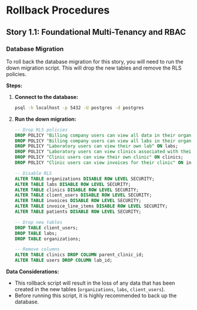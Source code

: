 # Rollback Procedures

## Story 1.1: Foundational Multi-Tenancy and RBAC

### Database Migration

To roll back the database migration for this story, you will need to run the down migration script. This will drop the new tables and remove the RLS policies.

**Steps:**

1.  **Connect to the database:**
    ```bash
    psql -h localhost -p 5432 -U postgres -d postgres
    ```
2.  **Run the down migration:**
    ```sql
    -- Drop RLS policies
    DROP POLICY "Billing company users can view all data in their organization" ON organizations;
    DROP POLICY "Billing company users can view all labs in their organization" ON labs;
    DROP POLICY "Laboratory users can view their own lab" ON labs;
    DROP POLICY "Laboratory users can view clinics associated with their lab" ON clinics;
    DROP POLICY "Clinic users can view their own clinic" ON clinics;
    DROP POLICY "Clinic users can view invoices for their clinic" ON invoices;

    -- Disable RLS
    ALTER TABLE organizations DISABLE ROW LEVEL SECURITY;
    ALTER TABLE labs DISABLE ROW LEVEL SECURITY;
    ALTER TABLE clinics DISABLE ROW LEVEL SECURITY;
    ALTER TABLE client_users DISABLE ROW LEVEL SECURITY;
    ALTER TABLE invoices DISABLE ROW LEVEL SECURITY;
    ALTER TABLE invoice_line_items DISABLE ROW LEVEL SECURITY;
    ALTER TABLE patients DISABLE ROW LEVEL SECURITY;

    -- Drop new tables
    DROP TABLE client_users;
    DROP TABLE labs;
    DROP TABLE organizations;

    -- Remove columns
    ALTER TABLE clinics DROP COLUMN parent_clinic_id;
    ALTER TABLE users DROP COLUMN lab_id;
    ```

**Data Considerations:**

*   This rollback script will result in the loss of any data that has been created in the new tables (`organizations`, `labs`, `client_users`).
*   Before running this script, it is highly recommended to back up the database.
